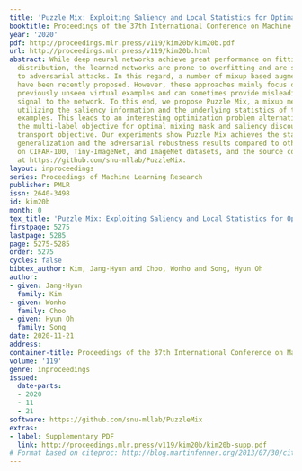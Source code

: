 ```yaml
---
title: 'Puzzle Mix: Exploiting Saliency and Local Statistics for Optimal Mixup'
booktitle: Proceedings of the 37th International Conference on Machine Learning
year: '2020'
pdf: http://proceedings.mlr.press/v119/kim20b/kim20b.pdf
url: http://proceedings.mlr.press/v119/kim20b.html
abstract: While deep neural networks achieve great performance on fitting the training
  distribution, the learned networks are prone to overfitting and are susceptible
  to adversarial attacks. In this regard, a number of mixup based augmentation methods
  have been recently proposed. However, these approaches mainly focus on creating
  previously unseen virtual examples and can sometimes provide misleading supervisory
  signal to the network. To this end, we propose Puzzle Mix, a mixup method for explicitly
  utilizing the saliency information and the underlying statistics of the natural
  examples. This leads to an interesting optimization problem alternating between
  the multi-label objective for optimal mixing mask and saliency discounted optimal
  transport objective. Our experiments show Puzzle Mix achieves the state of the art
  generalization and the adversarial robustness results compared to other mixup methods
  on CIFAR-100, Tiny-ImageNet, and ImageNet datasets, and the source code is available
  at https://github.com/snu-mllab/PuzzleMix.
layout: inproceedings
series: Proceedings of Machine Learning Research
publisher: PMLR
issn: 2640-3498
id: kim20b
month: 0
tex_title: 'Puzzle Mix: Exploiting Saliency and Local Statistics for Optimal Mixup'
firstpage: 5275
lastpage: 5285
page: 5275-5285
order: 5275
cycles: false
bibtex_author: Kim, Jang-Hyun and Choo, Wonho and Song, Hyun Oh
author:
- given: Jang-Hyun
  family: Kim
- given: Wonho
  family: Choo
- given: Hyun Oh
  family: Song
date: 2020-11-21
address: 
container-title: Proceedings of the 37th International Conference on Machine Learning
volume: '119'
genre: inproceedings
issued:
  date-parts:
  - 2020
  - 11
  - 21
software: https://github.com/snu-mllab/PuzzleMix
extras:
- label: Supplementary PDF
  link: http://proceedings.mlr.press/v119/kim20b/kim20b-supp.pdf
# Format based on citeproc: http://blog.martinfenner.org/2013/07/30/citeproc-yaml-for-bibliographies/
---
```

